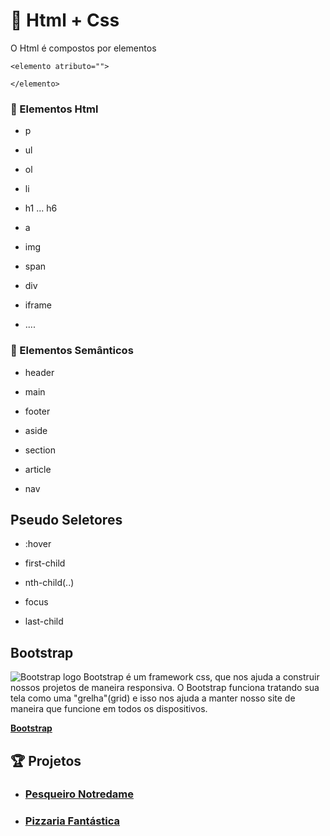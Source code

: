 # :school_satchel: Html + Css

O Html é compostos por elementos

```
<elemento atributo="">

</elemento>
```

### :pencil: Elementos Html

- p

- ul

- ol

- li

- h1 ... h6

- a

- img

- span

- div

- iframe

- ....

### :book: Elementos Semânticos

- header

- main

- footer

- aside

- section

- article

- nav

## Pseudo Seletores

- :hover

- first-child

- nth-child(..)

- focus

- last-child

## Bootstrap

![Bootstrap logo](https://getbootstrap.com.br/docs/4.1/assets/img/bootstrap-stack.png)
Bootstrap é um framework css, que nos ajuda a construir nossos projetos de maneira responsiva.
O Bootstrap funciona tratando sua tela como uma "grelha"(grid) e isso nos ajuda a manter nosso site de maneira que funcione em todos os dispositivos.

[**Bootstrap**](https://getbootstrap.com.br/)

## :trophy: Projetos

- ### [Pesqueiro Notredame](https://github.com/Luuck4s/Full-Stack-DigitalHouse/tree/master/Html-Css/Pesqueiro-Notredame)

- ### [Pizzaria Fantástica](https://github.com/Luuck4s/Full-Stack-DigitalHouse/tree/master/Html-Css/Pizaria-Fantastica)
